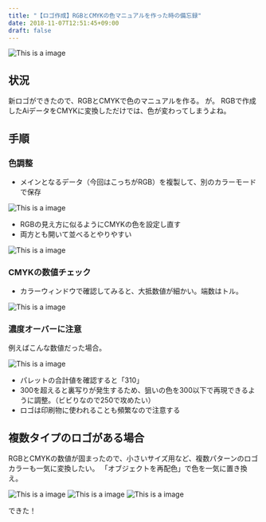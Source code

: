 ```yaml
---
title: "【ロゴ作成】RGBとCMYKの色マニュアルを作った時の備忘録"
date: 2018-11-07T12:51:45+09:00
draft: false
---
```


![This is a image](/images/post/dream/LogoColorMode01.png)

## 状況
新ロゴができたので、RGBとCMYKで色のマニュアルを作る。
が。
RGBで作成したAiデータをCMYKに変換しただけでは、色が変わってしまうよね。

## 手順

### 色調整
- メインとなるデータ（今回はこっちがRGB）を複製して、別のカラーモードで保存

![This is a image](/images/post/dream/LogoColorMode02.png)

- RGBの見え方に似るようにCMYKの色を設定し直す
- 両方とも開いて並べるとやりやすい

![This is a image](/images/post/dream/LogoColorMode03.png)


### CMYKの数値チェック
- カラーウィンドウで確認してみると、大抵数値が細かい。端数はトル。

![This is a image](/images/post/dream/LogoColorMode04.png)

### 濃度オーバーに注意
例えばこんな数値だった場合。

![This is a image](/images/post/dream/LogoColorMode05.png)

- パレットの合計値を確認すると「310」
- 300を超えると裏写りが発生するため、狙いの色を300以下で再現できるように調整。（ビビりなので250で攻めたい）
- ロゴは印刷物に使われることも頻繁なので注意する

## 複数タイプのロゴがある場合
RGBとCMYKの数値が固まったので、小さいサイズ用など、複数パターンのロゴカラーも一気に変換したい。
「オブジェクトを再配色」で色を一気に置き換え。

![This is a image](/images/post/dream/LogoColorMode06.png)
![This is a image](/images/post/dream/LogoColorMode07.png)
![This is a image](/images/post/dream/LogoColorMode08.png)

できた！  